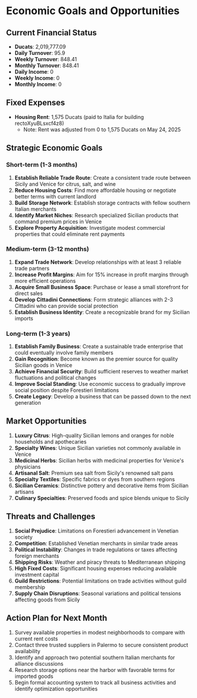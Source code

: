 # Economic Goals and Opportunities

## Current Financial Status
- **Ducats**: 2,019,777.09
- **Daily Turnover**: 95.9
- **Weekly Turnover**: 848.41
- **Monthly Turnover**: 848.41
- **Daily Income**: 0
- **Weekly Income**: 0
- **Monthly Income**: 0

## Fixed Expenses
- **Housing Rent**: 1,575 Ducats (paid to Italia for building rectoXyuBLsxcf4z8)
  - Note: Rent was adjusted from 0 to 1,575 Ducats on May 24, 2025

## Strategic Economic Goals

### Short-term (1-3 months)
1. **Establish Reliable Trade Route**: Create a consistent trade route between Sicily and Venice for citrus, salt, and wine
2. **Reduce Housing Costs**: Find more affordable housing or negotiate better terms with current landlord
3. **Build Storage Network**: Establish storage contracts with fellow southern Italian merchants
4. **Identify Market Niches**: Research specialized Sicilian products that command premium prices in Venice
5. **Explore Property Acquisition**: Investigate modest commercial properties that could eliminate rent payments

### Medium-term (3-12 months)
1. **Expand Trade Network**: Develop relationships with at least 3 reliable trade partners
2. **Increase Profit Margins**: Aim for 15% increase in profit margins through more efficient operations
3. **Acquire Small Business Space**: Purchase or lease a small storefront for direct sales
4. **Develop Cittadini Connections**: Form strategic alliances with 2-3 Cittadini who can provide social protection
5. **Establish Business Identity**: Create a recognizable brand for my Sicilian imports

### Long-term (1-3 years)
1. **Establish Family Business**: Create a sustainable trade enterprise that could eventually involve family members
2. **Gain Recognition**: Become known as the premier source for quality Sicilian goods in Venice
3. **Achieve Financial Security**: Build sufficient reserves to weather market fluctuations and political changes
4. **Improve Social Standing**: Use economic success to gradually improve social position despite Forestieri limitations
5. **Create Legacy**: Develop a business that can be passed down to the next generation

## Market Opportunities
1. **Luxury Citrus**: High-quality Sicilian lemons and oranges for noble households and apothecaries
2. **Specialty Wines**: Unique Sicilian varieties not commonly available in Venice
3. **Medicinal Herbs**: Sicilian herbs with medicinal properties for Venice's physicians
4. **Artisanal Salt**: Premium sea salt from Sicily's renowned salt pans
5. **Specialty Textiles**: Specific fabrics or dyes from southern regions
6. **Sicilian Ceramics**: Distinctive pottery and decorative items from Sicilian artisans
7. **Culinary Specialties**: Preserved foods and spice blends unique to Sicily

## Threats and Challenges
1. **Social Prejudice**: Limitations on Forestieri advancement in Venetian society
2. **Competition**: Established Venetian merchants in similar trade areas
3. **Political Instability**: Changes in trade regulations or taxes affecting foreign merchants
4. **Shipping Risks**: Weather and piracy threats to Mediterranean shipping
5. **High Fixed Costs**: Significant housing expenses reducing available investment capital
6. **Guild Restrictions**: Potential limitations on trade activities without guild membership
7. **Supply Chain Disruptions**: Seasonal variations and political tensions affecting goods from Sicily

## Action Plan for Next Month
1. Survey available properties in modest neighborhoods to compare with current rent costs
2. Contact three trusted suppliers in Palermo to secure consistent product availability
3. Identify and approach two potential southern Italian merchants for alliance discussions
4. Research storage options near the harbor with favorable terms for imported goods
5. Begin formal accounting system to track all business activities and identify optimization opportunities
